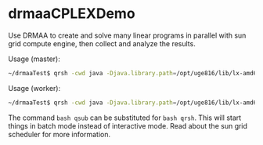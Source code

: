 drmaaCPLEXDemo
==============

Use DRMAA to create and solve many linear programs in parallel with sun grid compute engine, then collect and analyze the results.

Usage (master):

```bash
~/drmaaTest$ qrsh -cwd java -Djava.library.path=/opt/uge816/lib/lx-amd64/:/opt/ibm/ILOG/CPLEX_Studio125/cplex/bin/x86-64_sles10_4.1/ -jar drmaaTest.jar master 8
```

Usage (worker):

```bash
~/drmaaTest$ qrsh -cwd java -Djava.library.path=/opt/uge816/lib/lx-amd64/:/opt/ibm/ILOG/CPLEX_Studio125/cplex/bin/x86-64_sles10_4.1/ -jar drmaaTest.jar worker 6
```

The command ```bash qsub``` can be substituted for ```bash qrsh```.  This will start things in batch mode instead of interactive mode.  Read about the sun grid scheduler for more information.
